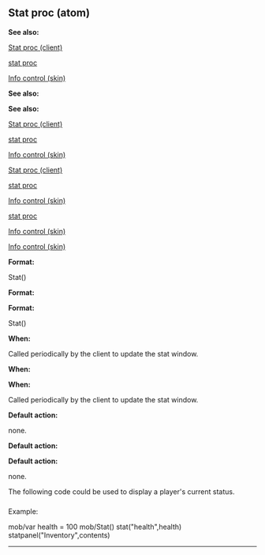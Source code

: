 

 Stat proc (atom)
------------------




**See also:** 


[Stat proc (client)](#/client/proc/Stat) 

[stat proc](#/proc/stat) 

[Info control (skin)](#/{skin}/control/info) 





**See also:** 

**See also:**

[Stat proc (client)](#/client/proc/Stat) 

[stat proc](#/proc/stat) 

[Info control (skin)](#/{skin}/control/info) 



[Stat proc (client)](#/client/proc/Stat)

[stat proc](#/proc/stat) 

[Info control (skin)](#/{skin}/control/info) 


[stat proc](#/proc/stat)

[Info control (skin)](#/{skin}/control/info) 

[Info control (skin)](#/{skin}/control/info)


**Format:** 


 Stat()
 


**Format:** 

**Format:**

 Stat()



**When:** 


 Called periodically by the client to update the stat window.
 


**When:** 

**When:**

 Called periodically by the client to update the stat window.



**Default action:** 


 none.
 


**Default action:** 

**Default action:**

 none.


 The following code could be used to display a player's current status.



### 
 Example:



 mob/var
 health = 100
mob/Stat()
 stat("health",health)
 statpanel("Inventory",contents)



---


